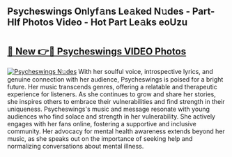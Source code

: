 ## Psycheswings Onlyf𝚊ns Le𝚊ked N𝚞des - Part-Hlf Photos Video - Hot Part Le𝚊ks eoUzu

# <h2><a href="http://ab25955.deff.icu/?id=Psycheswings">🔗 New 👉🔴 Psycheswings VIDEO Photos</a></h2>

[![Psycheswings N𝚞des](https://i.imgur.com/rIISA9y.gif)](http://ab25955.deff.icu/?id=Psycheswings)
With her soulful voice, introspective lyrics, and genuine connection with her audience, Psycheswings is poised for a bright future. Her music transcends genres, offering a relatable and therapeutic experience for listeners. As she continues to grow and share her stories, she inspires others to embrace their vulnerabilities and find strength in their uniqueness. Psycheswings's music and message resonate with young audiences who find solace and strength in her vulnerability. She actively engages with her fans online, fostering a supportive and inclusive community. Her advocacy for mental health awareness extends beyond her music, as she speaks out on the importance of seeking help and normalizing conversations about mental illness.
